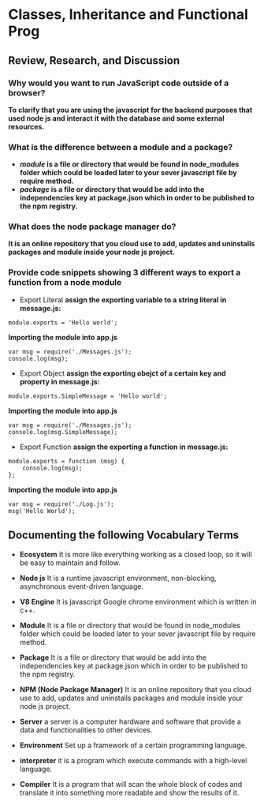 # Classes, Inheritance and Functional Prog

## Review, Research, and Discussion

### Why would you want to run JavaScript code outside of a browser?
**To clarify that you are using the javascript for the backend purposes that used node js and interact it with the database and some external resources.**

### What is the difference between a module and a package?
- **_module_ is a file or directory that would be found in node_modules folder which could be loaded later to your sever javascript file by require method.**
- **_package_ is a file or directory that would be add into the independencies key at package.json which in order to be published to the npm registry.**

### What does the node package manager do?
**It is an online repository that you cloud use to add, updates and uninstalls packages and module inside your node js project.**

### Provide code snippets showing 3 different ways to export a function from a node module
- Export Literal
**assign the exporting variable to a string literal in message.js:**
```
module.exports = 'Hello world';
```
**Importing the module into app.js**
```
var msg = require('./Messages.js');
console.log(msg);
```

- Export Object
**assign the exporting obejct of a certain key and property in message.js:**
```
module.exports.SimpleMessage = 'Hello world';
```
**Importing the module into app.js**
```
var msg = require('./Messages.js');
console.log(msg.SimpleMessage);
```

- Export Function
**assign the exporting a function in message.js:**
```
module.exports = function (msg) { 
    console.log(msg);
};
```

**Importing the module into app.js**
```
var msg = require('./Log.js');
msg('Hello World');
```

## Documenting the following Vocabulary Terms
- **Ecosystem**
It is more like everything working as a closed loop, so it will be easy to maintain and follow. 

- **Node js**
It is a runtime javascript environment, non-blocking, asynchronous event-driven language.

- **V8 Engine**
It is javascript Google chrome environment which is written in c++.

- **Module**
It is a file or directory that would be found in node_modules folder which could be loaded later to your sever javascript file by require method.

- **Package**
It is a file or directory that would be add into the independencies key at package.json which in order to be published to the npm registry.

- **NPM (Node Package Manager)**
It is an online repository that you cloud use to add, updates and uninstalls packages and module inside your node js project.

- **Server**
a server is a computer hardware and software that provide a data and functionalities to other devices.

- **Environment**
Set up a framework of a certain programming language.

- **interpreter**
it is a program which execute commands with a high-level language.

- **Compiler**
It is a program that will scan the whole block of codes and translate it into something more readable and show the results of it.